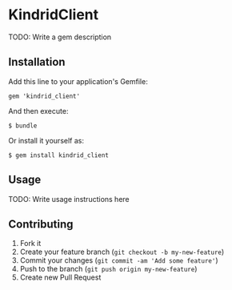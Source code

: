 # KindridClient

TODO: Write a gem description

## Installation

Add this line to your application's Gemfile:

    gem 'kindrid_client'

And then execute:

    $ bundle

Or install it yourself as:

    $ gem install kindrid_client

## Usage

TODO: Write usage instructions here

## Contributing

1. Fork it
2. Create your feature branch (`git checkout -b my-new-feature`)
3. Commit your changes (`git commit -am 'Add some feature'`)
4. Push to the branch (`git push origin my-new-feature`)
5. Create new Pull Request
